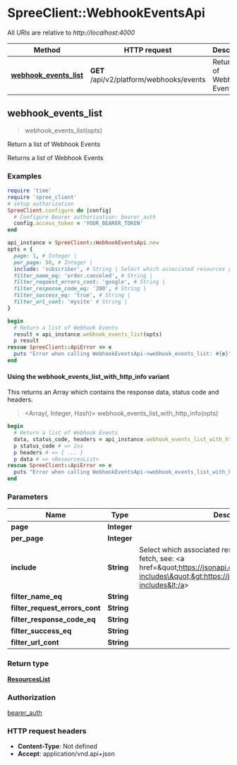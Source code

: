 # SpreeClient::WebhookEventsApi

All URIs are relative to *http://localhost:4000*

| Method | HTTP request | Description |
| ------ | ------------ | ----------- |
| [**webhook_events_list**](WebhookEventsApi.md#webhook_events_list) | **GET** /api/v2/platform/webhooks/events | Return a list of Webhook Events |


## webhook_events_list

> <ResourcesList> webhook_events_list(opts)

Return a list of Webhook Events

Returns a list of Webhook Events

### Examples

```ruby
require 'time'
require 'spree_client'
# setup authorization
SpreeClient.configure do |config|
  # Configure Bearer authorization: bearer_auth
  config.access_token = 'YOUR_BEARER_TOKEN'
end

api_instance = SpreeClient::WebhookEventsApi.new
opts = {
  page: 1, # Integer | 
  per_page: 50, # Integer | 
  include: 'subscriber', # String | Select which associated resources you would like to fetch, see: <a href=\"https://jsonapi.org/format/#fetching-includes\">https://jsonapi.org/format/#fetching-includes</a>
  filter_name_eq: 'order.canceled', # String | 
  filter_request_errors_cont: 'google', # String | 
  filter_response_code_eq: '200', # String | 
  filter_success_eq: 'true', # String | 
  filter_url_cont: 'mysite' # String | 
}

begin
  # Return a list of Webhook Events
  result = api_instance.webhook_events_list(opts)
  p result
rescue SpreeClient::ApiError => e
  puts "Error when calling WebhookEventsApi->webhook_events_list: #{e}"
end
```

#### Using the webhook_events_list_with_http_info variant

This returns an Array which contains the response data, status code and headers.

> <Array(<ResourcesList>, Integer, Hash)> webhook_events_list_with_http_info(opts)

```ruby
begin
  # Return a list of Webhook Events
  data, status_code, headers = api_instance.webhook_events_list_with_http_info(opts)
  p status_code # => 2xx
  p headers # => { ... }
  p data # => <ResourcesList>
rescue SpreeClient::ApiError => e
  puts "Error when calling WebhookEventsApi->webhook_events_list_with_http_info: #{e}"
end
```

### Parameters

| Name | Type | Description | Notes |
| ---- | ---- | ----------- | ----- |
| **page** | **Integer** |  | [optional] |
| **per_page** | **Integer** |  | [optional] |
| **include** | **String** | Select which associated resources you would like to fetch, see: &lt;a href&#x3D;\&quot;https://jsonapi.org/format/#fetching-includes\&quot;&gt;https://jsonapi.org/format/#fetching-includes&lt;/a&gt; | [optional] |
| **filter_name_eq** | **String** |  | [optional] |
| **filter_request_errors_cont** | **String** |  | [optional] |
| **filter_response_code_eq** | **String** |  | [optional] |
| **filter_success_eq** | **String** |  | [optional] |
| **filter_url_cont** | **String** |  | [optional] |

### Return type

[**ResourcesList**](ResourcesList.md)

### Authorization

[bearer_auth](../README.md#bearer_auth)

### HTTP request headers

- **Content-Type**: Not defined
- **Accept**: application/vnd.api+json


